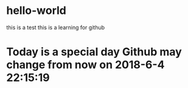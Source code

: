 # hello-world
this is a test
this is a learning for github
# Today is a special day  Github may change from now on 2018-6-4 22:15:19
